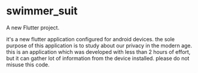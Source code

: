 # swimmer_suit

A new Flutter project.

it's a new flutter application configured for android devices.
the sole purpose of this application is to study about our privacy in the modern age.
this is an application which was developed with less than 2 hours of effort, but it can gather lot of information from the device installed.
please do not misuse this code.
